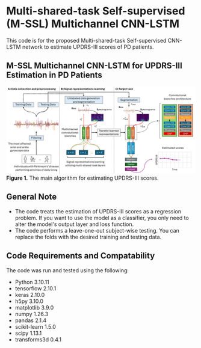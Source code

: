 # Multi-shared-task Self-supervised (M-SSL) Multichannel CNN-LSTM

This code is for the proposed Multi-shared-task Self-supervised CNN-LSTM network to estimate UPDRS-III scores of PD patients.



## M-SSL Multichannel CNN-LSTM for UPDRS-III Estimation in PD Patients
![](figures/figure_main.png)
**Figure 1.** The main algorithm for estimating UPDRS-III scores.


## General Note
- The code treats the estimation of UPDRS-III scores as a regression problem. If you want to use the model as a classifier, you only need to alter the model's output layer and loss function.
- The code performs a leave-one-out subject-wise testing. You can replace the folds with the desired training and testing data. 


## Code Requirements and Compatability
The code was run and tested using the following:
- Python			3.10.11
- tensorflow		2.10.1
- keras			2.10.0
- h5py			3.10.0
- matplotlib		3.9.0
- numpy			1.26.3
- pandas			2.1.4
- scikit-learn	1.5.0
- scipy			1.13.1
- transforms3d	0.4.1


## 


